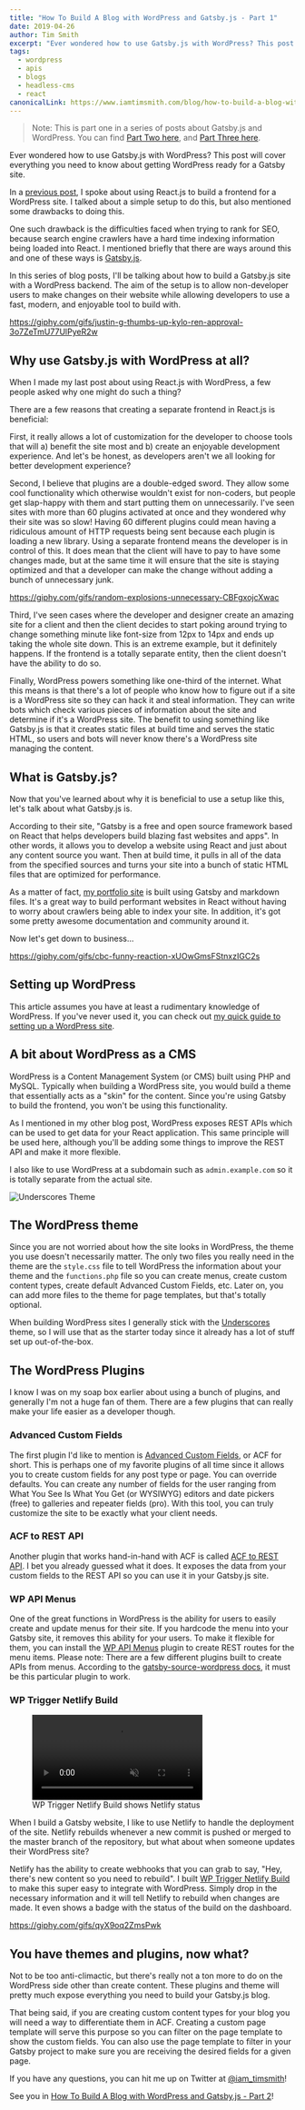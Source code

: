 ```yaml
---
title: "How To Build A Blog with WordPress and Gatsby.js - Part 1"
date: 2019-04-26
author: Tim Smith
excerpt: "Ever wondered how to use Gatsby.js with WordPress? This post will cover everything you need to know about getting WordPress ready for a Gatsby site."
tags:
  - wordpress
  - apis
  - blogs
  - headless-cms
  - react
canonicalLink: https://www.iamtimsmith.com/blog/how-to-build-a-blog-with-wordpress-and-gatsby-part-1/
---
```


> Note: This is part one in a series of posts about Gatsby.js and WordPress. You can find [Part Two here](/blog/2019-04-30-how-to-build-a-blog-with-wordpress-and-gatsby-part-2), and [Part Three here](/blog/2019-05-02-how-to-build-a-blog-with-wordpress-and-gatsby-part-3).

Ever wondered how to use Gatsby.js with WordPress? This post will cover everything you need to know about getting WordPress ready for a Gatsby site.

In a [previous post](https://www.iamtimsmith.com/blog/using-wordpress-with-react/), I spoke about using React.js to build a frontend for a WordPress site. I talked about a simple setup to do this, but also mentioned some drawbacks to doing this.

One such drawback is the difficulties faced when trying to rank for SEO, because search engine crawlers have a hard time indexing information being loaded into React. I mentioned briefly that there are ways around this and one of these ways is [Gatsby.js](https://www.gatsbyjs.org/).

In this series of blog posts, I'll be talking about how to build a Gatsby.js site with a WordPress backend. The aim of the setup is to allow non-developer users to make changes on their website while allowing developers to use a fast, modern, and enjoyable tool to build with.

https://giphy.com/gifs/justin-g-thumbs-up-kylo-ren-approval-3o7ZeTmU77UlPyeR2w

## Why use Gatsby.js with WordPress at all?

When I made my last post about using React.js with WordPress, a few people asked why one might do such a thing?

There are a few reasons that creating a separate frontend in React.js is beneficial:

First, it really allows a lot of customization for the developer to choose tools that will a) benefit the site most and b) create an enjoyable development experience. And let's be honest, as developers aren't we all looking for better development experience?

Second, I believe that plugins are a double-edged sword. They allow some cool functionality which otherwise wouldn't exist for non-coders, but people get slap-happy with them and start putting them on unnecessarily. I've seen sites with more than 60 plugins activated at once and they wondered why their site was so slow! Having 60 different plugins could mean having a ridiculous amount of HTTP requests being sent because each plugin is loading a new library. Using a separate frontend means the developer is in control of this. It does mean that the client will have to pay to have some changes made, but at the same time it will ensure that the site is staying optimized and that a developer can make the change without adding a bunch of unnecessary junk.

https://giphy.com/gifs/random-explosions-unnecessary-CBFgxojcXwac

Third, I've seen cases where the developer and designer create an amazing site for a client and then the client decides to start poking around trying to change something minute like font-size from 12px to 14px and ends up taking the whole site down. This is an extreme example, but it definitely happens. If the frontend is a totally separate entity, then the client doesn't have the ability to do so.

Finally, WordPress powers something like one-third of the internet. What this means is that there's a lot of people who know how to figure out if a site is a WordPress site so they can hack it and steal information. They can write bots which check various pieces of information about the site and determine if it's a WordPress site. The benefit to using something like Gatsby.js is that it creates static files at build time and serves the static HTML, so users and bots will never know there's a WordPress site managing the content.

## What is Gatsby.js?

Now that you've learned about why it is beneficial to use a setup like this, let's talk about what Gatsby.js is.

According to their site, "Gatsby is a free and open source framework based on React that helps developers build blazing fast websites and apps". In other words, it allows you to develop a website using React and just about any content source you want. Then at build time, it pulls in all of the data from the specified sources and turns your site into a bunch of static HTML files that are optimized for performance.

As a matter of fact, [my portfolio site](https://www.iamtimsmith.com) is built using Gatsby and markdown files. It's a great way to build performant websites in React without having to worry about crawlers being able to index your site. In addition, it's got some pretty awesome documentation and community around it.

Now let's get down to business...

https://giphy.com/gifs/cbc-funny-reaction-xUOwGmsFStnxzIGC2s

## Setting up WordPress

This article assumes you have at least a rudimentary knowledge of WordPress. If you've never used it, you can check out [my quick guide to setting up a WordPress site](https://www.iamtimsmith.com/blog/how-to-build-website-in-less-than-10-minutes/).

## A bit about WordPress as a CMS

WordPress is a Content Management System (or CMS) built using PHP and MySQL. Typically when building a WordPress site, you would build a theme that essentially acts as a "skin" for the content. Since you're using Gatsby to build the frontend, you won't be using this functionality.

As I mentioned in my other blog post, WordPress exposes REST APIs which can be used to get data for your React application. This same principle will be used here, although you'll be adding some things to improve the REST API and make it more flexible.

I also like to use WordPress at a subdomain such as `admin.example.com` so it is totally separate from the actual site.

![Underscores Theme](./images/underscores.png)

## The WordPress theme

Since you are not worried about how the site looks in WordPress, the theme you use doesn't necessarily matter. The only two files you really need in the theme are the `style.css` file to tell WordPress the information about your theme and the `functions.php` file so you can create menus, create custom content types, create default Advanced Custom Fields, etc. Later on, you can add more files to the theme for page templates, but that's totally optional.

When building WordPress sites I generally stick with the [Underscores](https://underscores.me/) theme, so I will use that as the starter today since it already has a lot of stuff set up out-of-the-box.

## The WordPress Plugins

I know I was on my soap box earlier about using a bunch of plugins, and generally I'm not a huge fan of them. There are a few plugins that can really make your life easier as a developer though.

### Advanced Custom Fields

The first plugin I'd like to mention is [Advanced Custom Fields](https://www.advancedcustomfields.com/), or ACF for short. This is perhaps one of my favorite plugins of all time since it allows you to create custom fields for any post type or page. You can override defaults. You can create any number of fields for the user ranging from What You See Is What You Get (or WYSIWYG) editors and date pickers (free) to galleries and repeater fields (pro). With this tool, you can truly customize the site to be exactly what your client needs.

### ACF to REST API

Another plugin that works hand-in-hand with ACF is called [ACF to REST API](https://github.com/airesvsg/acf-to-rest-api). I bet you already guessed what it does. It exposes the data from your custom fields to the REST API so you can use it in your Gatsby.js site.

### WP API Menus

One of the great functions in WordPress is the ability for users to easily create and update menus for their site. If you hardcode the menu into your Gatsby site, it removes this ability for your users. To make it flexible for them, you can install the [WP API Menus](https://github.com/unfulvio/wp-api-menus) plugin to create REST routes for the menu items. Please note: There are a few different plugins built to create APIs from menus. According to the [gatsby-source-wordpress docs](https://github.com/gatsbyjs/gatsby/tree/master/packages/gatsby-source-wordpress), it must be this particular plugin to work.

### WP Trigger Netlify Build

<figure>
  <video autoplay muted loop>
    <source src="./images/wp_netlify_build.webm" />
    <source src="./images/wp_netlify_build.mp4" />
  </video>
  <figcaption>WP Trigger Netlify Build shows Netlify status</figcaption>
</figure>

When I build a Gatsby website, I like to use Netlify to handle the deployment of the site. Netlify rebuilds whenever a new commit is pushed or merged to the master branch of the repository, but what about when someone updates their WordPress site?

Netlify has the ability to create webhooks that you can grab to say, "Hey, there's new content so you need to rebuild". I built [WP Trigger Netlify Build](https://github.com/iamtimsmith/wp-trigger-netlify-build) to make this super easy to integrate with WordPress. Simply drop in the necessary information and it will tell Netlify to rebuild when changes are made. It even shows a badge with the status of the build on the dashboard.

https://giphy.com/gifs/qyX9oq2ZmsPwk

## You have themes and plugins, now what?

Not to be too anti-climactic, but there's really not a ton more to do on the WordPress side other than create content. These plugins and theme will pretty much expose everything you need to build your Gatsby.js blog.

That being said, if you are creating custom content types for your blog you will need a way to differentiate them in ACF. Creating a custom page template will serve this purpose so you can filter on the page template to show the custom fields. You can also use the page template to filter in your Gatsby project to make sure you are receiving the desired fields for a given page.

If you have any questions, you can hit me up on Twitter at [@iam_timsmith](https://twitter.com/iam_timsmith)!

See you in [How To Build A Blog with WordPress and Gatsby.js - Part 2](/blog/2019-04-30-how-to-build-a-blog-with-wordpress-and-gatsby-part-2)!

